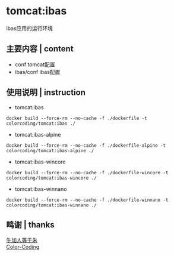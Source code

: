 # tomcat:ibas
ibas应用的运行环境

## 主要内容 | content
* conf                                tomcat配置
* ibas/conf                           ibas配置

## 使用说明 | instruction
* tomcat:ibas
~~~
docker build --force-rm --no-cache -f ./dockerfile -t colorcoding/tomcat:ibas ./
~~~
* tomcat:ibas-alpine
~~~
docker build --force-rm --no-cache -f ./dockerfile-alpine -t colorcoding/tomcat:ibas-alpine ./
~~~
* tomcat:ibas-wincore
~~~
docker build --force-rm --no-cache -f ./dockerfile-wincore -t colorcoding/tomcat:ibas-wincore ./
~~~
* tomcat:ibas-winnano
~~~
docker build --force-rm --no-cache -f ./dockerfile-winnano -t colorcoding/tomcat:ibas-winnano ./
~~~

## 鸣谢 | thanks
[牛加人等于朱](http://baike.baidu.com/view/1769.htm "NiurenZhu")<br>
[Color-Coding](http://colorcoding.org/ "咔啦工作室")<br>
